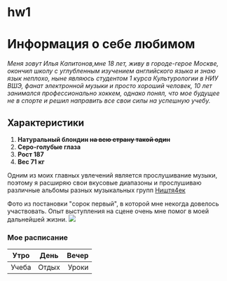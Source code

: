 # hw1

# Информация о себе любимом #

_Меня зовут Илья Капитонов,мне 18 лет, живу в городе-герое Москве, окончил школу с углубленным изучением английского языка и знаю язык неплохо, ныне являюсь студентом 1 курса Культурологии в НИУ ВШЭ, фанат электронной музыки и просто хороший человек, 10 лет занимался профессионально хоккем, однако понял, что мое будущее не в спорте и решил направить все свои силы на успешную учебу._


## Характеристики ##

1. __Натуральный блондин ~~на всю страну такой один~~__
2. __Серо-голубые глаза__
3. __Рост 187__
4. __Вес 71 кг__

Одним из моих главных увлечений является прослушивание музыки, поэтому я расширяю свои вкусовые диапазоны и прослушиваю различные альбомы разных музыкальных групп [Ништя4ек](https://vk.com/club155907558)

Фото из постановки "сорок первый", в которой мне некогда довелось участвовать. Опыт выступления на сцене очень мне помог в моей дальнейшей жизни.
![](https://pp.userapi.com/c636427/v636427304/415e1/bBDVfQu6AQI.jpg)

### Мое расписание ###
Утро|День|Вечер|
---|:---:|---:
Учеба|Отдых|Уроки
